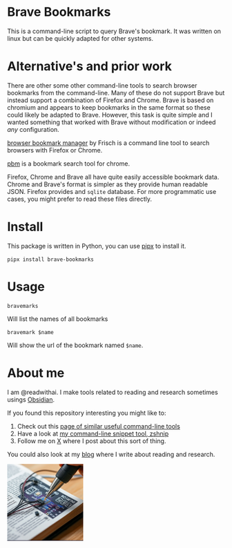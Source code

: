 # Brave Bookmarks
This is a command-line script to query Brave's bookmark. It was written on linux but can be quickly adapted for other systems.

# Alternative's and prior work
There are other some other command-line tools to search browser bookmarks from the command-line. Many of these do not support Brave but instead support a combination of Firefox and Chrome. Brave is based on chromium and appears to keep bookmarks in the same format so these could likely be adapted to Brave. However, this task is quite simple and I wanted something that worked with Brave without modification or indeed *any* configuration.

[browser bookmark manager](https://github.com/crunchtime-ali/browser-bookmark-manager) by  Frisch is a command line tool to search browsers with Firefox or Chrome.

[pbm](https://github.com/westurner/pbm) is a bookmark search tool for chrome.

Firefox, Chrome and Brave all have quite easily accessible bookmark data. Chrome and Brave's format is simpler as they provide human readable JSON. Firefox provides and `sqlite` database. For more programmatic use cases, you might prefer to read these files directly.

# Install
This package is written in Python, you can use [pipx]() to install it.

```
pipx install brave-bookmarks
```

# Usage
```
bravemarks
```

Will list the names of all bookmarks

```
bravemark $name
```

Will show the url of the bookmark named `$name`.

# About me
I am @readwithai. I make tools related to reading and research sometimes usings [Obsidian](https://readwithai.substack.com/p/what-exactly-is-obsidian
).

If you found this repository interesting you might like to:
1. Check out this [page of similar useful command-line tools](https://readwithai.substack.com/p/my-productivity-tools)
2. Have a look at [my command-line snippet tool, zshnip](https://github.com/facetframer/zshnip)
3. Follow me on [X](https//x.com/readwithai) where I post about this sort of thing.

You could also look at my [blog](https://readwithai.substack.com/) where I write about reading and research.

![readwithai logo](logo.png)
